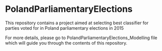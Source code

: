 # PolandParliamentaryElections
This repository contains a project aimed at selecting best classifier for parties voted for in Poland parliamentary elections in 2015

For more details, please go to PolandParliamentaryElections_Modelling file which will guide you through the contents of this repository.
